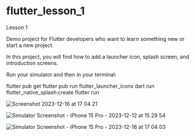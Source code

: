 # flutter_lesson_1

Lesson 1

Demo project for Flutter developers who want to learn something new or start a new project.

In this project, you will find how to add a launcher icon, splash screen, and introduction screens.

Run your simulator and then in your terminal:

flutter pub get
flutter pub run flutter_launcher_icons
dart run flutter_native_splash:create 
flutter run

![Screenshot 2023-12-16 at 17 04 21](https://github.com/fprazak/flutter_lesson_1/assets/12132490/2e9a9a1b-d4b7-48cb-9f7e-fdcbf7a003e8)

![Simulator Screenshot - iPhone 15 Pro - 2023-12-12 at 15 29 54](https://github.com/fprazak/flutter_lesson_1/assets/12132490/0181563f-4955-4c7a-af1c-89a460ce9518)

![Simulator Screenshot - iPhone 15 Pro - 2023-12-16 at 17 04 03](https://github.com/fprazak/flutter_lesson_1/assets/12132490/630d94e0-7e5e-49bf-bcbb-e68c179553b5)
